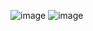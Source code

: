 ![image](https://github.com/MuhamadHilalFakhri/Tugas7_20220140151_MuhamadHilalFakhri/assets/126468415/ea8cfc8e-7a67-42d3-8fd4-d7e696ca9287)
![image](https://github.com/MuhamadHilalFakhri/Tugas7_20220140151_MuhamadHilalFakhri/assets/126468415/1e38ceae-58fc-4242-b14f-ee52bf1a1cdd)
